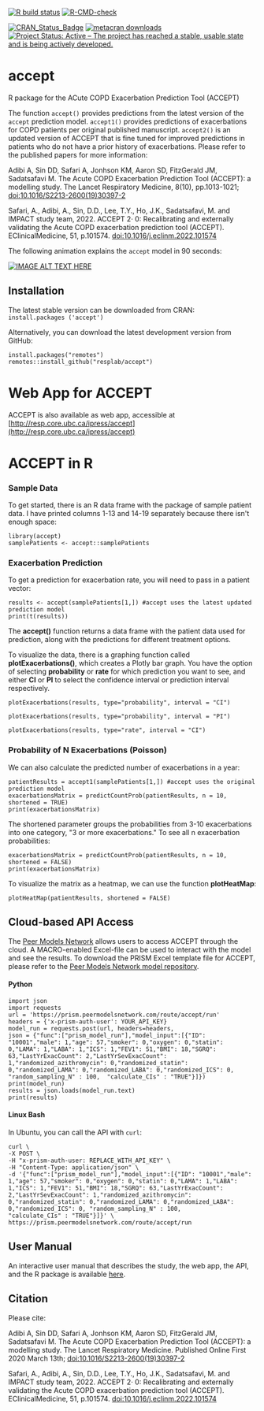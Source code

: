 <!-- badges: start -->
[![R build status](https://github.com/resplab/accept/workflows/R-CMD-check/badge.svg)](https://github.com/resplab/accept/actions)
[![R-CMD-check](https://github.com/resplab/accept/actions/workflows/R-CMD-check.yaml/badge.svg)](https://github.com/resplab/accept/actions/workflows/R-CMD-check.yaml)
<!-- badges: end -->
[![CRAN_Status_Badge](https://www.r-pkg.org/badges/version/accept)](https://cran.r-project.org/package=accept)
[![metacran downloads](https://cranlogs.r-pkg.org/badges/accept)](https://cran.r-project.org/package=accept)
[![Project Status: Active – The project has reached a stable, usable state and is being actively developed.](https://www.repostatus.org/badges/latest/active.svg)](https://www.repostatus.org/#active)

# accept
R package for the ACute COPD Exacerbation Prediction Tool (ACCEPT)

The function `accept()` provides predictions from the latest version of the `accept` prediction model. `accept1()` provides predictions of exacerbations for COPD patients per original published manuscript. `accept2()` is an updated version of ACCEPT that is fine tuned for improved predictions in patients who do not have a prior history of exacerbations. Please refer to the published papers for more information: 

Adibi A, Sin DD, Safari A, Jonhson KM, Aaron SD, FitzGerald JM, Sadatsafavi M. The Acute COPD Exacerbation Prediction Tool (ACCEPT): a modelling study. The Lancet Respiratory Medicine, 8(10), pp.1013-1021; [doi:10.1016/S2213-2600(19)30397-2](https://www.thelancet.com/journals/lanres/article/PIIS2213-2600%2819%2930397-2/fulltext)

Safari, A., Adibi, A., Sin, D.D., Lee, T.Y., Ho, J.K., Sadatsafavi, M. and IMPACT study team, 2022. ACCEPT 2· 0: Recalibrating and externally validating the Acute COPD exacerbation prediction tool (ACCEPT). EClinicalMedicine, 51, p.101574. [doi:10.1016/j.eclinm.2022.101574](http://doi.org/10.1016/j.eclinm.2022.101574)

The following animation explains the `accept` model in 90 seconds:

[![IMAGE ALT TEXT HERE](https://img.youtube.com/vi/UuGLN128Z3Y/0.jpg)](https://www.youtube.com/watch?v=UuGLN128Z3Y)

## Installation

The latest stable version can be downloaded from CRAN:  
`install.packages ('accept')`

Alternatively, you can download the latest development version from GitHub:

```
install.packages("remotes")
remotes::install_github("resplab/accept")
```

# Web App for ACCEPT 

ACCEPT is also available as web app, accessible at [http://resp.core.ubc.ca/ipress/accept](http://resp.core.ubc.ca/ipress/accept)

# ACCEPT in R

### Sample Data

To get started, there is an R data frame with the package of sample patient data. I have printed columns 1-13 and 14-19 separately because there isn't enough space:

```
library(accept)
samplePatients <- accept::samplePatients

```

### Exacerbation Prediction

To get a prediction for exacerbation rate, you will need to pass in a patient vector:

```
results <- accept(samplePatients[1,]) #accept uses the latest updated prediction model
print(t(results))
```

The **accept()** function returns a data frame with the patient data used for prediction, along with the predictions for different treatment options. 

To visualize the data, there is a graphing function called **plotExacerbations()**, which creates a Plotly bar graph. You have the option of selecting **probability** or **rate** for which prediction you want to see, and either **CI** or **PI** to select the confidence interval or prediction interval respectively.

```
plotExacerbations(results, type="probability", interval = "CI")
```

```
plotExacerbations(results, type="probability", interval = "PI")
```

```
plotExacerbations(results, type="rate", interval = "CI")
```

### Probability of N Exacerbations (Poisson)

We can also calculate the predicted number of exacerbations in a year:

```
patientResults = accept1(samplePatients[1,]) #accept uses the original prediction model
exacerbationsMatrix = predictCountProb(patientResults, n = 10, shortened = TRUE)
print(exacerbationsMatrix)
```

The shortened parameter groups the probabilities from 3-10 exacerbations into one category, "3 or more exacerbations." To see all n exacerbation probabilities:

```
exacerbationsMatrix = predictCountProb(patientResults, n = 10, shortened = FALSE)
print(exacerbationsMatrix)
```

To visualize the matrix as a heatmap, we can use the function **plotHeatMap**:

```
plotHeatMap(patientResults, shortened = FALSE)
```

## Cloud-based API Access 

The [Peer Models Network](https://www.peermodelsnetwork.com) allows users to access ACCEPT through the cloud. A MACRO-enabled Excel-file can be used to interact with the model and see the results. To download the PRISM Excel template file for ACCEPT, please refer to the [Peer Models Network model repository](https://models.peermodelsnetwork.com).

#### Python
```
import json
import requests
url = 'https://prism.peermodelsnetwork.com/route/accept/run'
headers = {'x-prism-auth-user': YOUR_API_KEY}
model_run = requests.post(url, headers=headers,
json = {"func":["prism_model_run"],"model_input":[{"ID": "10001","male": 1,"age": 57,"smoker": 0,"oxygen": 0,"statin": 0,"LAMA": 1,"LABA": 1,"ICS": 1,"FEV1": 51,"BMI": 18,"SGRQ": 63,"LastYrExacCount": 2,"LastYrSevExacCount": 1,"randomized_azithromycin": 0,"randomized_statin": 0,"randomized_LAMA": 0,"randomized_LABA": 0,"randomized_ICS": 0, "random_sampling_N" : 100,  "calculate_CIs" : "TRUE"}]})
print(model_run)
results = json.loads(model_run.text)
print(results)
```

#### Linux Bash

In Ubuntu, you can call the API with `curl`:

```
curl \
-X POST \
-H "x-prism-auth-user: REPLACE_WITH_API_KEY" \
-H "Content-Type: application/json" \
-d '{"func":["prism_model_run"],"model_input":[{"ID": "10001","male": 1,"age": 57,"smoker": 0,"oxygen": 0,"statin": 0,"LAMA": 1,"LABA": 1,"ICS": 1,"FEV1": 51,"BMI": 18,"SGRQ": 63,"LastYrExacCount": 2,"LastYrSevExacCount": 1,"randomized_azithromycin": 0,"randomized_statin": 0,"randomized_LAMA": 0,"randomized_LABA": 0,"randomized_ICS": 0, "random_sampling_N" : 100, 
"calculate_CIs" : "TRUE"}]}' \
https://prism.peermodelsnetwork.com/route/accept/run
```


## User Manual

An interactive user manual that describes the study, the web app, the API, and the R package is available [here](https://resplab.github.io/acceptManual/section-introduction.html).

## Citation

Please cite:

Adibi A, Sin DD, Safari A, Jonhson KM, Aaron SD, FitzGerald JM, Sadatsafavi M. The Acute COPD Exacerbation Prediction Tool (ACCEPT): a modelling study. The Lancet Respiratory Medicine. Published Online First 2020 March 13th; [doi:10.1016/S2213-2600(19)30397-2](https://www.thelancet.com/journals/lanres/article/PIIS2213-2600%2819%2930397-2/fulltext)

Safari, A., Adibi, A., Sin, D.D., Lee, T.Y., Ho, J.K., Sadatsafavi, M. and IMPACT study team, 2022. ACCEPT 2· 0: Recalibrating and externally validating the Acute COPD exacerbation prediction tool (ACCEPT). EClinicalMedicine, 51, p.101574. [doi:10.1016/j.eclinm.2022.101574](http://doi.org/10.1016/j.eclinm.2022.101574)
